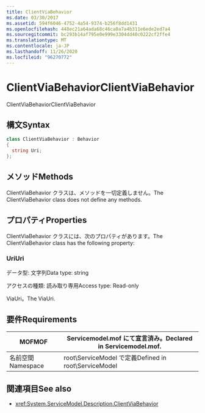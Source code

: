 ```yaml
---
title: ClientViaBehavior
ms.date: 03/30/2017
ms.assetid: 594f6046-4752-4a54-9374-b256f8dd1431
ms.openlocfilehash: 448ec21a64ada68c46ca0a7a4b311e6ede2ed7a4
ms.sourcegitcommit: bc293b14af795e0e999e3304dd40c0222cf2ffe4
ms.translationtype: MT
ms.contentlocale: ja-JP
ms.lasthandoff: 11/26/2020
ms.locfileid: "96270772"
---
```

# <a name="clientviabehavior"></a><span data-ttu-id="b2fdd-102">ClientViaBehavior</span><span class="sxs-lookup"><span data-stu-id="b2fdd-102">ClientViaBehavior</span></span>

<span data-ttu-id="b2fdd-103">ClientViaBehavior</span><span class="sxs-lookup"><span data-stu-id="b2fdd-103">ClientViaBehavior</span></span>  
  
## <a name="syntax"></a><span data-ttu-id="b2fdd-104">構文</span><span class="sxs-lookup"><span data-stu-id="b2fdd-104">Syntax</span></span>  
  
```csharp
class ClientViaBehavior : Behavior  
{  
  string Uri;  
};  
```  
  
## <a name="methods"></a><span data-ttu-id="b2fdd-105">メソッド</span><span class="sxs-lookup"><span data-stu-id="b2fdd-105">Methods</span></span>  

 <span data-ttu-id="b2fdd-106">ClientViaBehavior クラスは、メソッドを一切定義しません。</span><span class="sxs-lookup"><span data-stu-id="b2fdd-106">The ClientViaBehavior class does not define any methods.</span></span>  
  
## <a name="properties"></a><span data-ttu-id="b2fdd-107">プロパティ</span><span class="sxs-lookup"><span data-stu-id="b2fdd-107">Properties</span></span>  

 <span data-ttu-id="b2fdd-108">ClientViaBehavior クラスには、次のプロパティがあります。</span><span class="sxs-lookup"><span data-stu-id="b2fdd-108">The ClientViaBehavior class has the following property:</span></span>  
  
### <a name="uri"></a><span data-ttu-id="b2fdd-109">Uri</span><span class="sxs-lookup"><span data-stu-id="b2fdd-109">Uri</span></span>  

 <span data-ttu-id="b2fdd-110">データ型: 文字列</span><span class="sxs-lookup"><span data-stu-id="b2fdd-110">Data type: string</span></span>  
  
 <span data-ttu-id="b2fdd-111">アクセスの種類: 読み取り専用</span><span class="sxs-lookup"><span data-stu-id="b2fdd-111">Access type: Read-only</span></span>  
  
 <span data-ttu-id="b2fdd-112">ViaUri。</span><span class="sxs-lookup"><span data-stu-id="b2fdd-112">The ViaUri.</span></span>  
  
## <a name="requirements"></a><span data-ttu-id="b2fdd-113">要件</span><span class="sxs-lookup"><span data-stu-id="b2fdd-113">Requirements</span></span>  
  
|<span data-ttu-id="b2fdd-114">MOF</span><span class="sxs-lookup"><span data-stu-id="b2fdd-114">MOF</span></span>|<span data-ttu-id="b2fdd-115">Servicemodel.mof にて宣言済み。</span><span class="sxs-lookup"><span data-stu-id="b2fdd-115">Declared in Servicemodel.mof.</span></span>|  
|---------|-----------------------------------|  
|<span data-ttu-id="b2fdd-116">名前空間</span><span class="sxs-lookup"><span data-stu-id="b2fdd-116">Namespace</span></span>|<span data-ttu-id="b2fdd-117">root\ServiceModel で定義</span><span class="sxs-lookup"><span data-stu-id="b2fdd-117">Defined in root\ServiceModel</span></span>|  
  
## <a name="see-also"></a><span data-ttu-id="b2fdd-118">関連項目</span><span class="sxs-lookup"><span data-stu-id="b2fdd-118">See also</span></span>

- <xref:System.ServiceModel.Description.ClientViaBehavior>
